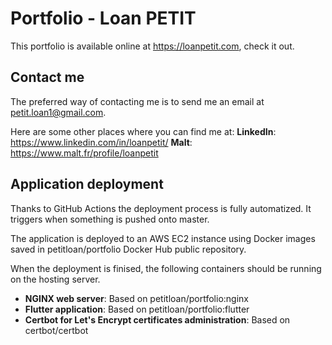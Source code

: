 # Portfolio - Loan PETIT

This portfolio is available online at <https://loanpetit.com>, check it out.

## Contact me

The preferred way of contacting me is to send me an email at <petit.loan1@gmail.com>.

Here are some other places where you can find me at:
**LinkedIn**: <https://www.linkedin.com/in/loanpetit/>
**Malt**: <https://www.malt.fr/profile/loanpetit>

## Application deployment

Thanks to GitHub Actions the deployment process is fully automatized.
It triggers when something is pushed onto master.

The application is deployed to an AWS EC2 instance using Docker images saved in
petitloan/portfolio Docker Hub public repository.

When the deployment is finised, the following containers should be running on the hosting server.

- **NGINX web server**: Based on petitloan/portfolio:nginx
- **Flutter application**: Based on petitloan/portfolio:flutter
- **Certbot for Let's Encrypt certificates administration**: Based on certbot/certbot
